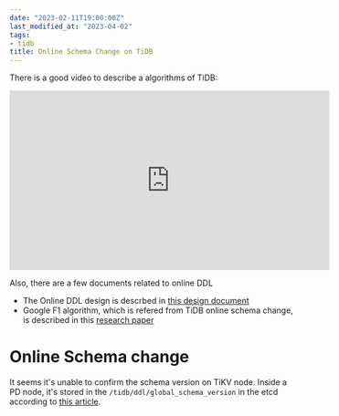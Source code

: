 ```yaml
---
date: "2023-02-11T19:00:00Z"
last_modified_at: "2023-04-02"
tags:
- tidb
title: Online Schema Change on TiDB
---
```


There is a good video to describe a algorithms of TiDB:

<iframe width="560" height="315" src="https://www.youtube-nocookie.com/embed/IiiFVr6UEIc?start=1871" title="YouTube video player" frameborder="0" allow="accelerometer; autoplay; clipboard-write; encrypted-media; gyroscope; picture-in-picture; web-share" allowfullscreen></iframe>

Also, there are a few documents related to online DDL
- The Online DDL design is descrbed in [this design document](https://github.com/pingcap/tidb/blob/master/docs/design/2018-10-08-online-DDL.md)
- Google F1 algorithm, which is refered from TiDB online schema change, is described in this [research paper](https://static.googleusercontent.com/media/research.google.com/en//pubs/archive/41376.pdf)


# Online Schema change

It seems it's unable to confirm the schema version on TiKV node.
Inside a PD node, it's stored in the `/tidb/ddl/global_schema_version` in the etcd according to [this article](https://docs.pingcap.com/tidb/stable/tidb-computing#metadata-management).

